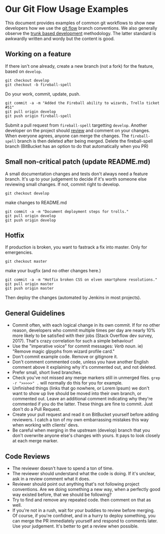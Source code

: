 # Our Git Flow Usage Examples

This document provides examples of common git workflows to show new developers how we use the [git flow](https://jeffkreeftmeijer.com/git-flow/) branch conventions. We also generally observe the [trunk based development](https://trunkbaseddevelopment.com/) methodology. The latter standard is awkwardly written and wordy but the content is good.

## Working on a feature

If there isn't one already, create a new branch (not a fork) for the feature, based on `develop`.

```
git checkout develop
git checkout -b fireball-spell
```

Do your work, commit, update, push.

```
git commit -a -m "Added the Fireball ability to wizards, Trello ticket #51"
git pull origin develop
git push origin fireball-spell
```

Submit a pull request from `fireball-spell` targetting `develop`. Another developer on the project should [review](#code-reviews) and comment on your changes. When everyone agrees, anyone can merge the changes. The `fireball-spell` branch is then deleted after being merged. Delete the fireball-spell branch (BitBucket has an option to do that automatically when you PR)

## Small non-critical patch (update README.md)

A small documentation changes and tests don't always need a feature branch. It's up to your judgement to decide if it's worth someone else reviewing small changes. If not, commit right to develop.

```
git checkout develop
```

make changes to README.md

```
git commit -a -m "Document deployment steps for trolls."
git pull origin develop
git push origin develop
```

## Hotfix

If production is broken, you want to fastrack a fix into master. Only for emergencies.


```
git checkout master
```

make your bugfix (and no other changes here.)

```
git commit -a -m "Hotfix broken CSS on elven smartphone resolutions."
git pull origin master
git push origin master
```

Then deploy the changes (automated by Jenkins in most projects).

## General Guidelines

  * Commit often, with each logical change in its own commit. If for no other reason, developers who commit multiple times per day are nearly 10% more likely to be satisfied with their jobs (Stack Overflow dev survey, 2017). That's crazy correlation for such a simple behaviour!
  * Use the "imperative voice" for commit messages: *Verb* *noun*. ie) "Remove magic glpyphs from wizard profile card."
  * Don't commit example code. Remove or gitignore it.
  * Don't comment commented code, unless you have another English comment above it explaining why it's commented out, and not deleted.
  * Prefer small, short lived branches.
  * Check you've not missed any merge markers still in unmerged files. `grep -r ">>>>>" .` will normally do this for you for example.
  * Unfinished things (links that go nowhere, or Lorem Ipsum) we don't want to show up live should be moved into their own branch, or commented out. Leave an additional comment indicating why they're commented if you do the latter. These things are fine to commit. Just don't do a Pull Request.
  * Create your pull request and read it on BitBucket yourself before adding reviewers. I catch a ton of my own embarrassing mistakes this way when working with clients' devs.
  * Be careful when merging in the upstream (develop) branch that you don't overwrite anyone else's changes with yours. It pays to look closely at each merge marker.
  
## Code Reviews

  * The reviewer doesn't have to spend a ton of time.
  * The reviewer should understand what the code is doing. If it's unclear, ask in a review comment what it does.
  * Reviewer should point out anything that's not following project conventions. Are we doing something a new way, when a perfectly good way existed before, that we should be following?
  * Try to find and remove any repeated code. then comment on that as well.
  * If you're not in a rush, wait for your buddies to review before merging. Of course, if you're confidnet, and in a hurry to deploy something, you can merge the PR immediately yourself and respond to comments later. Use your judgement. It's better to get a review when possible.

